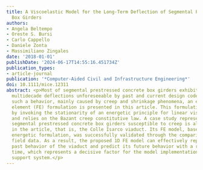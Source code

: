 ```yaml
---
title: A Viscoelastic Model for the Long‐Term Deflection of Segmental Prestressed
  Box Girders
authors:
- Angela Beltempo
- Oreste S. Bursi
- Carlo Cappello
- Daniele Zonta
- Massimiliano Zingales
date: '2018-01-01'
publishDate: '2024-06-17T14:55:16.451734Z'
publication_types:
- article-journal
publication: '*Computer-Aided Civil and Infrastructure Engineering*'
doi: 10.1111/mice.12311
abstract: <p>Most of segmental prestressed concrete box girders exhibit excessive
  multidecade deflections unforeseeable by past and current design codes. To investigate
  such a behavior, mainly caused by creep and shrinkage phenomena, an effective finite
  element (FE) formulation is presented in this article. This formulation is developed
  by invoking the stationarity of an energetic principle for linear viscoelastic problems
  and relies on the Bazant creep constitutive law. A case study representative of
  segmental prestressed concrete box girders susceptible to creep is also analyzed
  in the article, that is, the Colle Isarco viaduct. Its FE model, based on the aforementioned
  energetic formulation, was successfully validated through the comparison with monitoring
  field data. As a result, the proposed 1D FE model can effectively reproduce the
  past behavior of the viaduct and predict its future behavior with a reasonable run
  time, which represents a decisive factor for the model implementation in a decision
  support system.</p>
---
```

